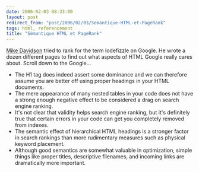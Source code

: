 ```yaml
---
date: 2006-02-03 08:33:00
layout: post
redirect_from: "post/2006/02/03/Semantique-HTML-et-PageRank"
tags: html, referencement
title: "Sémantique HTML et PageRank"
---
```


[Mike
Davidson](http://www.mikeindustries.com/blog/archive/2006/01/the-roundabout-seo-test) tried to rank for the term lodefizzle on Google. He wrote a dozen
different pages to find out what aspects of HTML Google really cares about.
Scroll down to the Google…

* The H1 tag does indeed assert some dominance and we can therefore assume
you are better off using proper headings in your HTML documents.
* The mere appearance of many nested tables in your code does not have a
strong enough negative effect to be considered a drag on search engine
ranking.
* It's not clear that validity helps search engine ranking, but it's
definitely true that certain errors in your code can get you completely removed
from indexes.
* The semantic effect of hierarchical HTML headings is a stronger factor in
search rankings than more rudimentary measures such as physical keyword
placement.
* Although good semantics are somewhat valuable in optimization, simple
things like proper titles, descriptive filenames, and incoming links are
dramatically more important.
